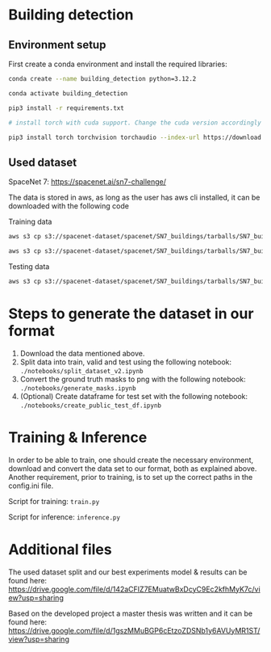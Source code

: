 # Building detection

## Environment setup

First create a conda environment and install the required libraries:
```bash
conda create --name building_detection python=3.12.2

conda activate building_detection

pip3 install -r requirements.txt

# install torch with cuda support. Change the cuda version accordingly to the local setup

pip3 install torch torchvision torchaudio --index-url https://download.pytorch.org/whl/cu118
```

## Used dataset
SpaceNet 7: https://spacenet.ai/sn7-challenge/

The data is stored in aws, as long as the user has aws cli installed, it can be downloaded with the following code

Training data 
```bash
aws s3 cp s3://spacenet-dataset/spacenet/SN7_buildings/tarballs/SN7_buildings_train.tar.gz . 

aws s3 cp s3://spacenet-dataset/spacenet/SN7_buildings/tarballs/SN7_buildings_train_csvs.tar.gz . 
```

Testing data
```bash
aws s3 cp s3://spacenet-dataset/spacenet/SN7_buildings/tarballs/SN7_buildings_test_public.tar.gz . 
```


# Steps to generate the dataset in our format
1. Download the data mentioned above.
1. Split data into train, valid and test using the following notebook: `./notebooks/split_dataset_v2.ipynb`
1. Convert the ground truth masks to png with the following notebook: `./notebooks/generate_masks.ipynb`
1. (Optional) Create dataframe for test set with the following notebook: `./notebooks/create_public_test_df.ipynb`


# Training & Inference
In order to be able to train, one should create the necessary environment, download and convert the data set to our format, both as explained above. Another requirement, prior to training, is to set up the correct paths in the config.ini file.

Script for training: `train.py`

Script for inference: `inference.py`

# Additional files
The used dataset split and our best experiments model & results can be found here: https://drive.google.com/file/d/142aCFIZ7EMuatwBxDcyC9Ec2kfhMyK7c/view?usp=sharing

Based on the developed project a master thesis was written and it can be found here: https://drive.google.com/file/d/1gszMMuBGP6cEtzoZDSNb1y6AVUyMR1ST/view?usp=sharing
